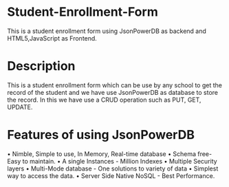 # Student-Enrollment-Form
This is a student enrollment form using JsonPowerDB as backend and HTML5,JavaScript as Frontend.


# Description
This is a student enrollment form which can be use by any school to get the record of the student and we have use JsonPowerDB as database to store the record. In this we have use a CRUD operation such as PUT, GET, UPDATE.


# Features of using JsonPowerDB


•	Nimble, Simple to use, In Memory, Real-time database
•	Schema free- Easy to maintain.
•	A single Instances - Million Indexes
•	Multiple Security layers
•	Multi-Mode database - One solutions to variety of data
•	Simplest way to access the data.
•	Server Side Native NoSQL - Best Performance.




